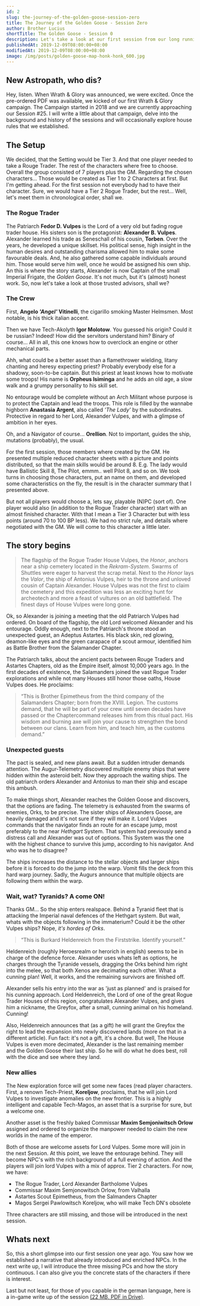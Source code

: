 ```yaml
---
id: 2
slug: the-journey-of-the-golden-goose-session-zero
title: The Journey of the Golden Goose - Session Zero
author: Brother Lucius
shortTitle: The Golden Goose - Session 0
description: Let's take a look at our first session from our long running tier 3 campaign. This as a Rogue Trader Setting with a bit of Dark Heresy.
publishedAt: 2019-12-09T08:00:00+08:00
modifiedAt: 2019-12-09T08:00:00+08:00
image: /img/posts/golden-goose-map-honk-honk_600.jpg
---
```


## New Astropath, who dis?

Hey, listen. When Wrath & Glory was announced, we were excited. Once the pre-ordered PDF was available, we kicked of our first Wrath & Glory campaign. The Campaign started in 2018 and we are currently approaching our Session #25. I will write a little about that campaign, delve into the background and history of the sessions and will occasionally explore house rules that we established.

## The Setup

We decided, that the Setting would be Tier 3. And that one player needed to take a Rouge Trader. The rest of the characters where free to choose. Overall the group consisted of 7 players plus the GM. Regarding the chosen characters... Those would be created as Tier 1 to 2 Characters at first. But I'm getting ahead. For the first session not everybody had to have their character. Sure, we would have a Tier 2 Rogue Trader, but the rest... Well, let's meet them in chronological order, shall we.

### The Rogue Trader

The Patriarch **Fedor D. Vulpes** is the Lord of a very old but fading rogue trader house. His sisters son is the protagonist: **Alexander B. Vulpes**. Alexander learned his trade as Seneschall of his cousin, **Torben**. Over the years, he developed a unique skillset. His political sense, high insight in the human desires and outstanding charisma allowed him to make some favourable deals. And, he also gathered some capable individuals around him. Those would serve him well, once he would be assigned his own ship. An this is where the story starts, Alexander is now Captain of the small Imperial Frigate, the _Golden Goose_. It's not much, but it's (almost) honest work. So, now let's take a look at those trusted advisors, shall we?

### The Crew

First, **Angelo _'Angel'_ Vitinelli**, the cigarillo smoking Master Helmsmen. Most notable, is his thick italian accent.

Then we have Tech-Akolyth **Igor Molotow**. You guessed his origin? Could it be russian? Indeed! How did the servitors understand him? Binary of course... All in all, this one knows how to overclock an engine or other mechanical parts.

Ahh, what could be a better asset than a flamethrower wielding, litany chanting and heresy expecting priest? Probably everybody else for a shadowy, soon-to-be captain. But this priest at least knows how to motivate some troops! His name is **Orpheus Isiminga** and he adds an old age, a slow walk and a grumpy personality to his skill set.

No entourage would be complete without an Arch Militant whose purpose is to protect the Captain and lead the troops. This role is filled by the wannabe highborn **Anastasia Argent**, also called _'The Lady'_ by the subordinates. Protective in regard to her Lord, Alexander Vulpes, and with a glimpse of ambition in her eyes.

Oh, and a Navigator of course... **Orellion**. Not to important, guides the ship, mutations (probably), the usual.

For the first session, those members where created by the GM. He presented multiple reduced character sheets with a picture and points distributed, so that the main skills would be around 8\. E.g. The lady would have Ballistic Skill 8, The Pilot, emmm.. well Pilot 8, and so on. We took turns in choosing those characters, put an name on them, and developed some characteristics on the fly, the result is in the character summary that I presented above.

But not all players would choose a, lets say, playable (N)PC (sort of). One player would also (in addition to the Rogue Trader character) start with an almost finished character. With that I mean a Tier 3 Character but with less points (around 70 to 100 BP less). We had no strict rule, and details where negotiated with the GM. We will come to this character a little later.

## The story begins

> The flagship of the Rogue Trader House Vulpes, the _Honor_, anchors near a ship cemetery located in the _Rekram-System_. Swarms of Shuttles were eager to harvest the scrap metal. Next to the _Honor_ lays the _Valor_, the ship of Antonius Vulpes, heir to the throne and unloved cousin of Captain Alexander. House Vulpes was not the first to claim the cemetery and this expedition was less an exciting hunt for archeotech and more a feast of vultures on an old battlefield. The finest days of House Vulpes were long gone.

Ok, so Alexander is joining a meeting that the old Patriarch Vulpes had ordered. On board of the flagship, the old Lord welcomed Alexander and his entourage. Oddly enough, next to the Patriarch's throne stood an unexpected guest, an Adeptus Astartes. His black skin, red glowing, deamon-like eyes and the green carapace of a scout armour, identified him as Battle Brother from the Salamander Chapter.

The Patriarch talks, about the ancient pacts between Rouge Traders and Astartes Chapters, old as the Empire itself, almost 10,000 years ago. In the first decades of existence, the Salamanders joined the vast Rogue Trader explorations and while not many Houses still honor those oaths, House Vulpes does. He proclaims:

> “This is Brother Epimetheus from the third company of the Salamanders Chapter; born from the XVIII. Legion. The customs demand, that he will be part of your crew until seven decades have passed or the Chaptercommand releases him from this ritual pact. His wisdom and burning axe will join your cause to strengthen the bond between our clans. Learn from him, and teach him, as the customs demand.”

### Unexpected guests

The pact is sealed, and new plans await. But a sudden intruder demands attention. The Augur-Telemetry discovered multiple enemy ships that were hidden within the asteroid belt. Now they approach the waiting ships. The old patriarch orders Alexander and Antonius to man their ship and escape this ambush.

To make things short, Alexander reaches the Golden Goose and discovers, that the options are fading. The telemetry is exhausted from the swarms of enemies, Orks, to be precise. The sister ships of Alexanders Goose, are heavily damaged and it's not sure if they will make it. Lord Vulpes commands that the navigator finds an route for an escape jump, most preferably to the near _Hethgart_ System. That system had previously send a distress call and Alexander was out of options. This System was the one with the highest chance to survive this jump, according to his navigator. And who was he to disagree?

The ships increases the distance to the stellar objects and larger ships before it is forced to do the jump into the warp. Vomit fills the deck from this hard warp journey. Sadly, the Augurs announce that multiple objects are following them within the warp.

### Wait, wat? Tyranids? A come ON!

Thanks GM... So the ship enters realspace. Behind a Tyranid fleet that is attacking the Imperial naval defences of the Hethgart system. But wait, whats with the objects following in the immaterium? Could it be the other Vulpes ships? Nope, _it's hordes of Orks_.

> “This is Burkard Heldenreich from the Firststrike. Identify yourself.”

Heldenreich (roughly Heroesrealm or herorich in english) seems to be in charge of the defence force. Alexander uses whats left as options, he charges through the Tyranide vessels, dragging the Orks behind him right into the melee, so that both Xenos are decimating each other. What a cunning plan! Well, it works, and the remaining survivors are finished off.

Alexander sells his entry into the war as 'just as planned' and is praised for his cunning approach. Lord Heldenreich, the Lord of one of the great Rogue Trader Houses of this region, congratulates Alexander Vulpes, and gives him a nickname, the Greyfox, after a small, cunning animal on his homeland. Cunning!

Also, Heldenreich announces that (as a gift) he will grant the Greyfox the right to lead the expansion into newly discovered lands (more on that in a different article). Fun fact: it's not a gift, it's a chore. But well, The House Vulpes is even more decimated, Alexander is the last remaining member and the Golden Goose their last ship. So he will do what he does best, roll with the dice and see where they land.

### New allies

The New exploration force will get some new faces (read player characters. First, a renown Tech-Priest, **Koreljow**, proclaims, that he will join Lord Vulpes to investigate anomalies on the new frontier. This is a highly intelligent and capable Tech-Magos, an asset that is a surprise for sure, but a welcome one.

Another asset is the freshly baked Commissar **Maxim Semjoniwitsch Orlow** assigned and ordered to organize the manpower needed to claim the new worlds in the name of the emperor.

Both of those are welcome assets for Lord Vulpes. Some more will join in the next Session. At this point, we leave the entourage behind. They will become NPC's with the rich background of a full evening of action. And the players will join lord Vulpes with a mix of approx. Tier 2 characters. For now, we have:

*   The Rogue Trader, Lord Alexander Bartholome Vulpes
*   Commissar Maxim Semjonowitsch Orlow, from Valhalla
*   Astartes Scout Epimetheus, from the Salmanders Chapter
*   Magos Sergei Pawlowitsch Koreljow, who will make Tech DN's obsolete

Three characters are still missing, and those will be introduced in the next session.

## Whats next

So, this a short glimpse into our first session one year ago. You saw how we established a narrative that already introduced and enriched NPCs. In the next write up, I will introduce the three missing PCs and how the story continuous. I can also give you the concrete stats of the characters if there is interest.

Last but not least, for those of you capable in the german language, here is a in-game write up of the session [(22 MB, PDF in Drive)](https://drive.google.com/open?id=1LIOQyo-iUivR1X-1Id5jng-3zUip5wZe).
